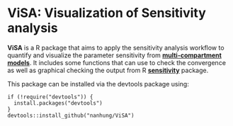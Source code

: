 # ViSA: Visualization of Sensitivity analysis

**ViSA** is a R package that aims to apply the sensitivity analysis workflow to quantify and visualize the parameter sensitivity from [**multi-compartment models**](https://en.wikipedia.org/wiki/Multi-compartment_model). It includes some functions that can use to check the convergence as well as graphical checking the output from R [**sensitivity**](https://cran.r-project.org/web/packages/sensitivity/index.html) package. 

This package can be installed via the devtools package using:  
```
if (!require("devtools")) {
  install.packages("devtools")
}
devtools::install_github("nanhung/ViSA")
```
